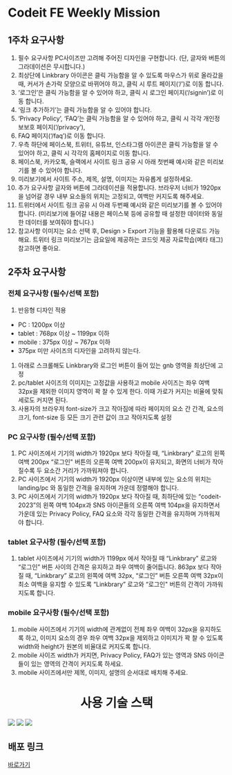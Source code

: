 # Codeit FE Weekly Mission

## 1주차 요구사항

1. 필수 요구사항 PC사이즈만 고려해 주어진 디자인을 구현합니다. (단, 글자와 버튼의 그라데이션은 무시합니다.)
2. 최상단에 Linkbrary 아이콘은 클릭 가능함을 알 수 있도록 마우스가 위로 올라갔을 때, 커서가 손가락 모양으로 바뀌어야 하고, 클릭 시 루트 페이지(‘/’)로 이동 합니다.
3. ‘로그인’은 클릭 가능함을 알 수 있어야 하고, 클릭 시 로그인 페이지(‘/signin’)로 이동 합니다.
4. ‘링크 추가하기’는 클릭 가능함을 알 수 있어야 합니다.
5. ‘Privacy Policy’, ‘FAQ’는 클릭 가능함을 알 수 있어야 하고, 클릭 시 각각 개인정보보호 페이지(‘/privacy’),
6. FAQ 페이지(‘/faq’)로 이동 합니다.
7. 우측 하단에 페이스북, 트위터, 유튜브, 인스타그램 아이콘은 클릭 가능함을 알 수 있어야 하고, 클릭 시 각각의 홈페이지로 이동 합니다.
8. 페이스북, 카카오톡, 슬랙에서 사이트 링크 공유 시 아래 첫번째 예시와 같은 미리보기를 볼 수 있어야 합니다.
9. 미리보기에서 사이트 주소, 제목, 설명, 이미지는 자유롭게 설정하세요.
10. 추가 요구사항 글자와 버튼에 그라데이션을 적용합니다. 브라우저 너비가 1920px을 넘어갈 경우 내부 요소들의 위치는 고정되고, 여백만 커지도록 해주세요.
11. 트위터에서 사이트 링크 공유 시 아래 두번째 예시와 같은 미리보기를 볼 수 있어야 합니다. (미리보기에 들어갈 내용은 페이스북 등에 공유할 때 설정한 데이터와 동일한 데이터를 보여줘야 합니다.)
12. 참고사항 이미지는 요소 선택 후, Design > Export 기능을 활용해 다운로드 가능해요. 트위터 링크 미리보기는 금요일에 제공하는 코드잇 제공 자료학습(메타 태그) 참고하면 좋아요.

## 2주차 요구사항

### 전체 요구사항 (필수/선택 포함)

1. 반응형 디자인 적용

- PC : 1200px 이상
- tablet : 768px 이상 ~ 1199px 이하
- mobile : 375px 이상 ~ 767px 이하
- 375px 미만 사이즈의 디자인을 고려하지 않는다.

1. 아래로 스크롤해도 Linkbrary와 로그인 버튼이 들어 있는 gnb 영역을 최상단에 고정
2. pc/tablet 사이즈의 이미지는 고정값을 사용하고 mobile 사이즈는 좌우 여백 32px을 제외한 이미지 영역이 꽉 찰 수 있게 한다. 이때 가로가 커지는 비율에 맞춰 세로도 커지면 된다.
3. 사용자의 브라우저 font-size가 크고 작아짐에 따라 페이지의 요소 간 간격, 요소의 크기, font-size 등 모든 크기 관련 값이 크고 작아지도록 설정

### PC 요구사항 (필수/선택 포함)

1. PC 사이즈에서 기기의 width가
   1920px 보다 작아질 때, “Linkbrary” 로고의 왼쪽 여백 200px “로그인" 버튼의 오른쪽 여백 200px이 유지되고, 화면의 너비가 작아질수록 두 요소간 거리가 가까워져야 합니다.
2. PC 사이즈에서 기기의 width가
   1920px 이상이면 내부에 있는 요소의 위치는 landing/pc 와 동일한 간격을 유지하며 가운데 정렬해야 합니다.
3. PC 사이즈에서 기기의 width가
   1920px 보다 작아질 때, 최하단에 있는 “codeit-2023”의 왼쪽 여백 104px과 SNS 아이콘들의 오른쪽 여백 104px을 유지하면서 가운데 있는 Privacy Policy, FAQ 요소와 각각 동일한 간격을 유지하며 가까워져야 합니다.

### tablet 요구사항 (필수/선택 포함)

1. tablet 사이즈에서 기기의 width가
   1199px 에서 작아질 때 “Linkbrary” 로고와 “로그인” 버튼 사이의 간격은 유지하고 좌우 여백이 줄어듭니다.
   863px 보다 작아질 때, “Linkbrary” 로고의 왼쪽에 여백 32px, “로그인” 버튼 오른쪽 여백 32px이 최소 여백을 유지할 수 있도록 “Linkbrary” 로고와 “로그인" 버튼의 간격이 가까워지도록 합니다.

### mobile 요구사항 (필수/선택 포함)

1. mobile 사이즈에서 기기의 width에 관계없이 전체 좌우 여백이 32px을 유지하도록 하고, 이미지 요소의 경우 좌우 여백 32px을 제외하고 이미지가 꽉 찰 수 있도록 width와 height가 원본의 비율대로 커지도록 합니다.
2. mobile 사이즈 width가 커지면, Privacy Policy, FAQ가 있는 영역과 SNS 아이콘들이 있는 영역의 간격이 커지도록 하세요.
3. mobile 사이즈에서만 제목, 이미지, 설명의 순서대로 배치해 주세요.

<div style="text-align: center;"><h1>사용 기술 스택</h1></div>

<div>
	<img src="https://img.shields.io/badge/html5-E34F26?style=for-the-badge&logo=html5&logoColor=white">
  <img src="https://img.shields.io/badge/css-1572B6?style=for-the-badge&logo=css3&logoColor=white"> 
  <img src="https://img.shields.io/badge/github-181717?style=for-the-badge&logo=github&logoColor=white">
</div>

## 배포 링크

[바로가기](https://weekly-codeit-henry.netlify.app/)
